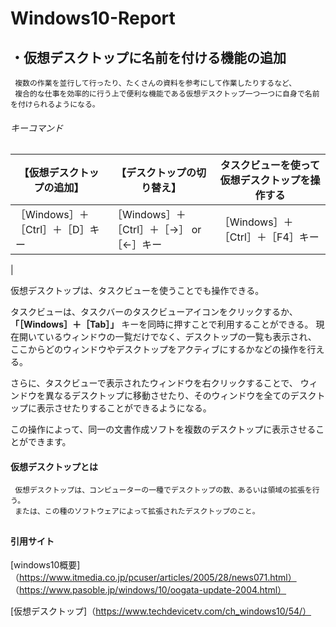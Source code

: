 # Windows10-Report

## ・仮想デスクトップに名前を付ける機能の追加
     複数の作業を並行して行ったり、たくさんの資料を参考にして作業したりするなど、
     複合的な仕事を効率的に行う上で便利な機能である仮想デスクトップ一つ一つに自身で名前を付けられるようになる。
###### キーコマンド
|【仮想デスクトップの追加】 　　   |【デスクトップの切り替え】                |タスクビューを使って仮想デスクトップを操作する           |
|---------------------------------|-----------------------------------------|--------------------------------------------------------|
|［Windows］＋［Ctrl］＋［D］キー  |［Windows］＋［Ctrl］＋［→］ or ［←］キー|［Windows］＋［Ctrl］＋［F4］キー
|

仮想デスクトップは、タスクビューを使うことでも操作できる。

タスクビューは、タスクバーのタスクビューアイコンをクリックするか、 **「［Windows］＋［Tab］」** キーを同時に押すことで利用することができる。
現在開いているウィンドウの一覧だけでなく、デスクトップの一覧も表示され、
ここからどのウィンドウやデスクトップをアクティブにするかなどの操作を行える。

さらに、タスクビューで表示されたウィンドウを右クリックすることで、
ウィンドウを異なるデスクトップに移動させたり、そのウィンドウを全てのデスクトップに表示させたりすることができるようになる。

この操作によって、同一の文書作成ソフトを複数のデスクトップに表示させることができます。
#### 仮想デスクトップとは
     仮想デスクトップは、コンピューターの一種でデスクトップの数、あるいは領域の拡張を行う。
     または、この種のソフトウェアによって拡張されたデスクトップのこと。
## 


#### 引用サイト 
[windows10概要]
（https://www.itmedia.co.jp/pcuser/articles/2005/28/news071.html）
（https://www.pasoble.jp/windows/10/oogata-update-2004.html）

[仮想デスクトップ]（https://www.techdevicetv.com/ch_windows10/54/）

